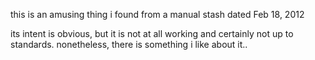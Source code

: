 this is an amusing thing i found from a manual stash dated Feb 18, 2012

its intent is obvious, but it is not at all working and certainly not
up to standards.  nonetheless, there is something i like about it..
